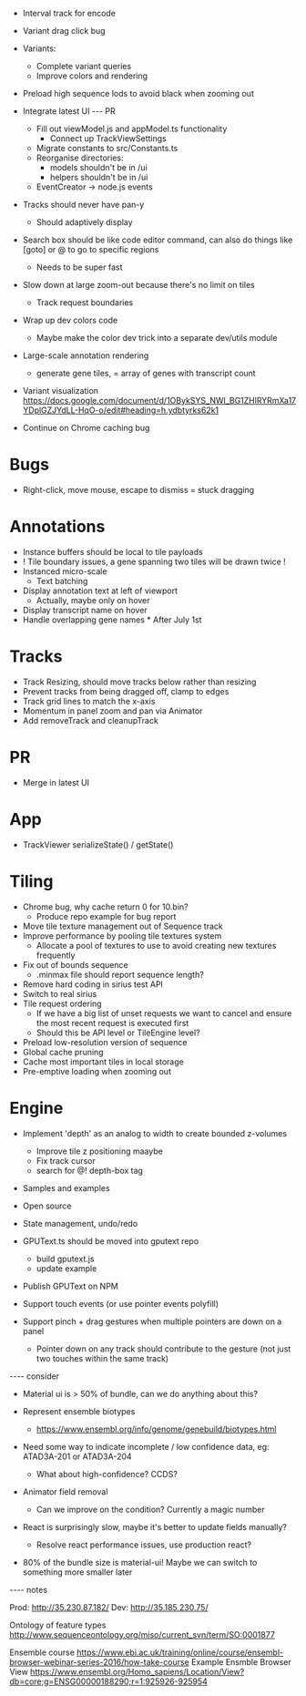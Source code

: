 - Interval track for encode
- Variant drag click bug

- Variants:
    - Complete variant queries
    - Improve colors and rendering

- Preload high sequence lods to avoid black when zooming out

    
- Integrate latest UI
    --- PR
    - Fill out viewModel.js and appModel.ts functionality
        - Connect up TrackViewSettings
    - Migrate constants to src/Constants.ts
    - Reorganise directories:
        - models shouldn't be in /ui
        - helpers shouldn't be in /ui
    - EventCreator -> node.js events

- Tracks should never have pan-y
    - Should adaptively display

- Search box should be like code editor command, can also do things like [goto] or @ to go to specific regions
    - Needs to be super fast

- Slow down at large zoom-out because there's no limit on tiles
    - Track request boundaries

- Wrap up dev colors code
    - Maybe make the color dev trick into a separate dev/utils module

- Large-scale annotation rendering
    - generate gene tiles, = array of genes with transcript count

- Variant visualization
    https://docs.google.com/document/d/1OBykSYS_NWl_BG1ZHlRYRmXa17YDplGZJYdLL-HqO-o/edit#heading=h.ydbtyrks62k1

- Continue on Chrome caching bug

# Bugs
- Right-click, move mouse, escape to dismiss = stuck dragging

# Annotations
- Instance buffers should be local to tile payloads
- ! Tile boundary issues, a gene spanning two tiles will be drawn twice !
- Instanced micro-scale
    - Text batching
- Display annotation text at left of viewport
    - Actually, maybe only on hover
- Display transcript name on hover
- Handle overlapping gene names * After July 1st

# Tracks
- Track Resizing, should move tracks below rather than resizing
- Prevent tracks from being dragged off, clamp to edges
- Track grid lines to match the x-axis
- Momentum in panel zoom and pan via Animator
- Add removeTrack and cleanupTrack

# PR
- Merge in latest UI

# App
- TrackViewer serializeState() / getState()

# Tiling
- Chrome bug, why cache return 0 for 10.bin?
    - Produce repo example for bug report
- Move tile texture management out of Sequence track
- Improve performance by pooling tile textures system
    - Allocate a pool of textures to use to avoid creating new textures frequently
- Fix out of bounds sequence
    - .minmax file should report sequence length?
- Remove hard coding in sirius test API
- Switch to real sirius
- Tile request ordering
    - If we have a big list of unset requests we want to cancel and ensure the most recent request is executed first
    - Should this be API level or TileEngine level?
- Preload low-resolution version of sequence
- Global cache pruning
- Cache most important tiles in local storage
- Pre-emptive loading when zooming out

# Engine
- Implement 'depth' as an analog to width to create bounded z-volumes
    - Improve tile z positioning maaybe
    - Fix track cursor
    - search for @! depth-box tag
- Samples and examples
- Open source

- State management, undo/redo

- GPUText.ts should be moved into gputext repo
    - build gputext.js
    - update example
- Publish GPUText on NPM

- Support touch events (or use pointer events polyfill)
- Support pinch + drag gestures when multiple pointers are down on a panel
    - Pointer down on any track should contribute to the gesture (not just two touches within the same track)

---- consider

- Material ui is > 50% of bundle, can we do anything about this?

- Represent ensemble biotypes
    - https://www.ensembl.org/info/genome/genebuild/biotypes.html

- Need some way to indicate incomplete / low confidence data, eg: ATAD3A-201 or ATAD3A-204
    - What about high-confidence? CCDS?

- Animator field removal
    - Can we improve on the condition? Currently a magic number

- React is surprisingly slow, maybe it's better to update fields manually?
    - Resolve react performance issues, use production react?
- 80% of the bundle size is material-ui! Maybe we can switch to something more smaller later

---- notes

Prod: http://35.230.87.182/
Dev: http://35.185.230.75/

Ontology of feature types http://www.sequenceontology.org/miso/current_svn/term/SO:0001877

Ensemble course https://www.ebi.ac.uk/training/online/course/ensembl-browser-webinar-series-2016/how-take-course
Example Ensmble Browser View https://www.ensembl.org/Homo_sapiens/Location/View?db=core;g=ENSG00000188290;r=1:925926-925954